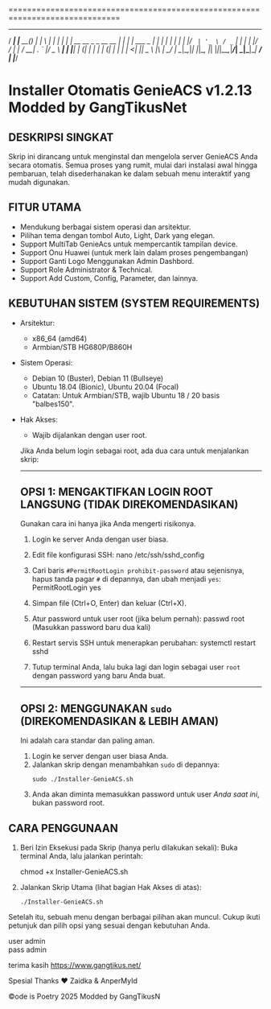 ==============================================================================
   _____                _______ _ _              _   _      _
  / ____|              |__   __(_) |            | \ | |    | |
 | |  __  __ _ _ __   __ _| |   _| | ___   _ ___|  \| | ___| |_
 | | |_ |/ _` | '_ \ / _` | |  | | |/ / | | / __| . ` |/ _ \ __|
 | |__| | (_| | | | | (_| | |  | |   <| |_| \__ \ |\  |  __/ |_
  \_____|\__,_|_| |_|\__, |_|  |_|_|\_\__,_|___/_| \_|\___|\__|
                      __/ |
                     |___/

Installer Otomatis GenieACS v1.2.13 Modded by GangTikusNet
==============================================================================

DESKRIPSI SINGKAT
-----------------
Skrip ini dirancang untuk menginstal dan mengelola server GenieACS Anda
secara otomatis. Semua proses yang rumit, mulai dari instalasi awal
hingga pembaruan, telah disederhanakan ke dalam sebuah menu interaktif
yang mudah digunakan.


FITUR UTAMA
-----------
- Mendukung berbagai sistem operasi dan arsitektur.
- Pilihan tema dengan tombol Auto, Light, Dark yang elegan.
- Support MultiTab GenieAcs untuk mempercantik tampilan device.
- Support Onu Huawei (untuk merk lain dalam proses pengembangan)
- Support Ganti Logo Menggunakan Admin Dashbord.
- Support Role Administrator & Technical.
- Support Add Custom, Config, Parameter, dan lainnya.


KEBUTUHAN SISTEM (SYSTEM REQUIREMENTS)
---------------------------------------
- Arsitektur:
    - x86_64 (amd64)
    - Armbian/STB HG680P/B860H

- Sistem Operasi:
    - Debian 10 (Buster), Debian 11 (Bullseye)
    - Ubuntu 18.04 (Bionic), Ubuntu 20.04 (Focal)
    - Catatan: Untuk Armbian/STB, wajib Ubuntu 18 / 20 basis "balbes150".

- Hak Akses:
    - Wajib dijalankan dengan user root.

    Jika Anda belum login sebagai root, ada dua cara untuk menjalankan skrip:

    ---------------------------------------------------------------------
    OPSI 1: MENGAKTIFKAN LOGIN ROOT LANGSUNG (TIDAK DIREKOMENDASIKAN)
    ---------------------------------------------------------------------
    Gunakan cara ini hanya jika Anda mengerti risikonya.

    1. Login ke server Anda dengan user biasa.
    2. Edit file konfigurasi SSH:
       nano /etc/ssh/sshd_config

    3. Cari baris `#PermitRootLogin prohibit-password` atau sejenisnya,
       hapus tanda pagar `#` di depannya, dan ubah menjadi `yes`:
       PermitRootLogin yes

    4. Simpan file (Ctrl+O, Enter) dan keluar (Ctrl+X).
    5. Atur password untuk user root (jika belum pernah):
       passwd root
       (Masukkan password baru dua kali)

    6. Restart servis SSH untuk menerapkan perubahan:
       systemctl restart sshd

    7. Tutup terminal Anda, lalu buka lagi dan login sebagai user `root`
       dengan password yang baru Anda buat.

    ---------------------------------------------------------------------
    OPSI 2: MENGGUNAKAN `sudo` (DIREKOMENDASIKAN & LEBIH AMAN)
    ---------------------------------------------------------------------
    Ini adalah cara standar dan paling aman.

    1. Login ke server dengan user biasa Anda.
    2. Jalankan skrip dengan menambahkan `sudo` di depannya:
       ```
       sudo ./Installer-GenieACS.sh
       ```
    3. Anda akan diminta memasukkan password untuk user *Anda saat ini*,
       bukan password root.


CARA PENGGUNAAN
----------------
1.  Beri Izin Eksekusi pada Skrip (hanya perlu dilakukan sekali):
    Buka terminal Anda, lalu jalankan perintah:
    
    chmod +x Installer-GenieACS.sh

2.  Jalankan Skrip Utama (lihat bagian Hak Akses di atas):
    ```
    ./Installer-GenieACS.sh
    ```
Setelah itu, sebuah menu dengan berbagai pilihan akan muncul. Cukup ikuti
petunjuk dan pilih opsi yang sesuai dengan kebutuhan Anda.


user admin<br> pass admin <br>

terima kasih https://www.gangtikus.net/ 

Spesial Thanks ❤️ Zaidka & AnperMyId

©ode is Poetry 2025 Modded by GangTikusN
